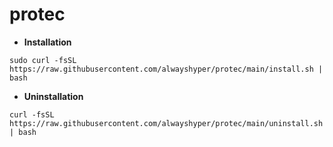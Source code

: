 # protec

- **Installation**

```sudo curl -fsSL https://raw.githubusercontent.com/alwayshyper/protec/main/install.sh | bash```

- **Uninstallation**

```curl -fsSL https://raw.githubusercontent.com/alwayshyper/protec/main/uninstall.sh | bash```
